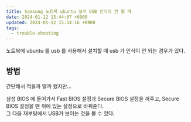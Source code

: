 ```yaml
---
title: Samsung 노트북 ubuntu 설치 USB 인식이 안 될 때
date: 2024-01-12 15:44:07 +0900
updated: 2024-01-12 15:54:16 +0900
tags:
  - trouble-shooting
---
```


노트북에 ubuntu 를 usb 를 사용해서 설치할 때 usb 가 인식이 안 되는 경우가 있다.  

## 방법

간단해서 적을까 말까 했지만…

삼성 BIOS 에 들어가서 Fast BIOS 설정과 Secure BIOS 설정을 꺼주고, Secure BIOS 설정을 맨 위에 있는 설정으로 바꿔준다.   
그 다음 재부팅에서 USB가 보이는 것을 볼 수 있다.